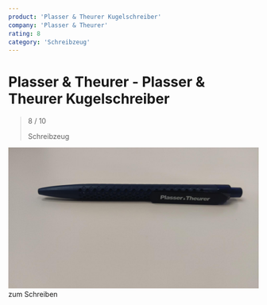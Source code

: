 ```yaml
---
product: 'Plasser & Theurer Kugelschreiber'
company: 'Plasser & Theurer'
rating: 8
category: 'Schreibzeug'
---
```


# Plasser & Theurer - Plasser & Theurer Kugelschreiber
>
> 8 / 10
>
> Schreibzeug

![Plasser & Theurer Kugelschreiber](assets\plasser-&-theurer-plasser-&-theurer-kugelschreiber-cac898f9-0f28-44a8-8fad-b230b01c50c5.jpg)
zum Schreiben
